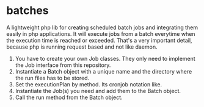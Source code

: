 # batches
A lightweight php lib for creating scheduled batch jobs and integrating them easily in php applications. It will execute jobs from a batch everytime when the execution time is reached or exceeded. That's a very important detail, because php is running request based and not like daemon.

1. You have to create your own Job classes. They only need to implement the Job interface from this repository.
2. Instantiate a Batch object with a unique name and the directory where the run files has to be stored.
3. Set the executionPlan by method. Its cronjob notation like.
4. Instantiate the Job(s) you need and add them to the Batch object.
5. Call the run method from the Batch object.